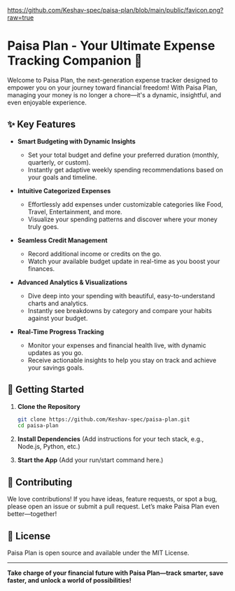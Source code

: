 https://github.com/Keshav-spec/paisa-plan/blob/main/public/favicon.png?raw=true
# Paisa Plan - Your Ultimate Expense Tracking Companion 🚀

Welcome to Paisa Plan, the next-generation expense tracker designed to empower you on your journey toward financial freedom! With Paisa Plan, managing your money is no longer a chore—it's a dynamic, insightful, and even enjoyable experience.

## ✨ Key Features

- **Smart Budgeting with Dynamic Insights**
  - Set your total budget and define your preferred duration (monthly, quarterly, or custom).
  - Instantly get adaptive weekly spending recommendations based on your goals and timeline.

- **Intuitive Categorized Expenses**
  - Effortlessly add expenses under customizable categories like Food, Travel, Entertainment, and more.
  - Visualize your spending patterns and discover where your money truly goes.

- **Seamless Credit Management**
  - Record additional income or credits on the go.
  - Watch your available budget update in real-time as you boost your finances.

- **Advanced Analytics & Visualizations**
  - Dive deep into your spending with beautiful, easy-to-understand charts and analytics.
  - Instantly see breakdowns by category and compare your habits against your budget.

- **Real-Time Progress Tracking**
  - Monitor your expenses and financial health live, with dynamic updates as you go.
  - Receive actionable insights to help you stay on track and achieve your savings goals.

## 🚀 Getting Started

1. **Clone the Repository**
   ```bash
   git clone https://github.com/Keshav-spec/paisa-plan.git
   cd paisa-plan
   ```

2. **Install Dependencies**
   (Add instructions for your tech stack, e.g., Node.js, Python, etc.)

3. **Start the App**
   (Add your run/start command here.)

## 🤝 Contributing

We love contributions! If you have ideas, feature requests, or spot a bug, please open an issue or submit a pull request. Let’s make Paisa Plan even better—together!

## 📄 License

Paisa Plan is open source and available under the MIT License.

---

**Take charge of your financial future with Paisa Plan—track smarter, save faster, and unlock a world of possibilities!**
